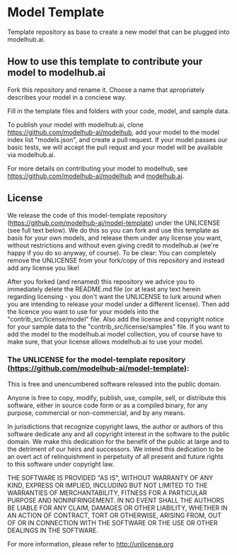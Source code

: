 # Model Template

Template repository as base to create a new model that can be plugged into modelhub.ai.


## How to use this template to contribute your model to modelhub.ai

Fork this repository and rename it. Choose a name that apropriately describes your model in a conciese way.

Fill in the template files and folders with your code, model, and sample data.

To publish your model with modelhub.ai, clone https://github.com/modelhub-ai/modelhub, add your model to the model index list "models.json", and create a pull request. If your model passes our basic tests, we will accept the pull requst and your model will be available via modelhub.ai.

For more details on contributing your model to modelhub, see https://github.com/modelhub-ai/modelhub and [modelhub.ai](http://modelhub.ai/).


## License

We release the code of this model-template repository (https://github.com/modelhub-ai/model-template) under the UNLICENSE (see full text below). We do this so you can fork and use this template as basis for your own models, and release them under any license you want, without restrictions and without even giving credit to modelhub.ai (we're happy if you do so anyway, of course). To be clear: You can completely remove the UNLICENSE from your fork/copy of this repository and instead add any license you like!

After you forked (and renamed) this repository we advice you to immediately delete the README.md file (or at least any text herein regarding licensing - you don't want the UNLICENSE to lurk around when you are intending to release your model under a different license). Then add the licence you want to use for your models into the "contrib_src/license/model" file. Also add the license and copyright notice for your sample data to the "contrib_src/license/samples" file. If you want to add the model to the modelhub.ai model collection, you of course have to make sure, that your license allows modelhub.ai to use your model.

### The UNLICENSE for the model-template repository (https://github.com/modelhub-ai/model-template):

This is free and unencumbered software released into the public domain.

Anyone is free to copy, modify, publish, use, compile, sell, or
distribute this software, either in source code form or as a compiled
binary, for any purpose, commercial or non-commercial, and by any
means.

In jurisdictions that recognize copyright laws, the author or authors
of this software dedicate any and all copyright interest in the
software to the public domain. We make this dedication for the benefit
of the public at large and to the detriment of our heirs and
successors. We intend this dedication to be an overt act of
relinquishment in perpetuity of all present and future rights to this
software under copyright law.

THE SOFTWARE IS PROVIDED "AS IS", WITHOUT WARRANTY OF ANY KIND,
EXPRESS OR IMPLIED, INCLUDING BUT NOT LIMITED TO THE WARRANTIES OF
MERCHANTABILITY, FITNESS FOR A PARTICULAR PURPOSE AND NONINFRINGEMENT.
IN NO EVENT SHALL THE AUTHORS BE LIABLE FOR ANY CLAIM, DAMAGES OR
OTHER LIABILITY, WHETHER IN AN ACTION OF CONTRACT, TORT OR OTHERWISE,
ARISING FROM, OUT OF OR IN CONNECTION WITH THE SOFTWARE OR THE USE OR
OTHER DEALINGS IN THE SOFTWARE.

For more information, please refer to <http://unlicense.org>
